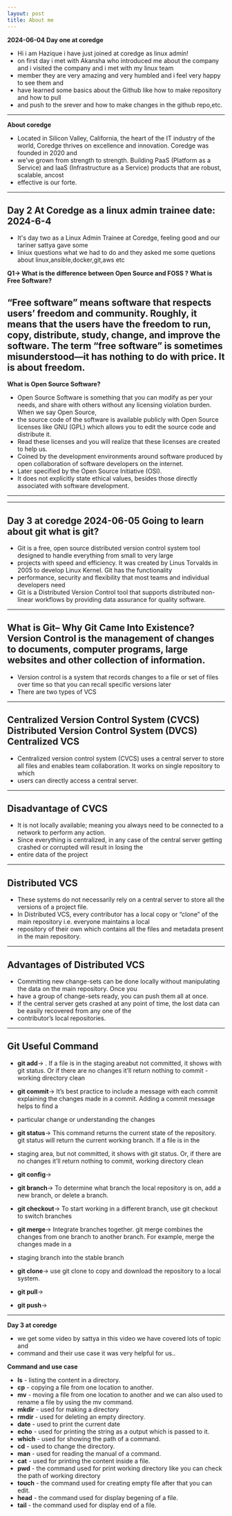 ```yaml
---
layout: post
title: About me
---
```

**2024-06-04**
**Day one at coredge**

 - Hi i am Hazique i have just joined at coredge as linux admin!
 - on first day i met with Akansha who introduced me about the company and i visited the company and i met with my linux team
 - member they are very amazing and very humbled  and i feel very happy to see them and
 - have learned some basics about the Github like how to make repository and how to pull 
 - and push to the srever and how to make changes in the github repo,etc.

---
 **About coredge**
  - Located in Silicon Valley, California, the heart of the IT industry of the world, Coredge thrives on excellence and innovation. Coredge was founded in 2020 and
  - we’ve grown from strength to strength. Building PaaS (Platform as a Service) and IaaS (Infrastructure as a Service) products that are robust, scalable, ancost 
  - effective is our forte.

---
  **Day 2 At Coredge as a linux admin trainee**
  **date: 2024-6-4**
---
 - It's day two as a Linux Admin Trainee at Coredge, feeling good and our tariner sattya gave some
 - liniux questions what we had to do and they asked me some quetions about linux,ansible,docker,git,aws etc 

**Q1-> What is the difference between Open Source and FOSS ?**
**What is Free Software?**
  
  “Free software” means software that respects users’ freedom and community. Roughly, it means that the users have the freedom to run, copy, distribute, study, 
   change, and improve the software. The term “free software” is sometimes misunderstood—it has nothing to do with price. It is about freedom. 
---

**What is Open Source Software?**

 - Open Source Software is something that you can modify as per your needs, and share with others without any licensing violation burden. When we say Open Source, 
 -  the source code of the software is available publicly with Open Source licenses like GNU (GPL) which allows you to edit the source code and distribute it. 
 - Read these licenses and you will realize that these licenses are created to help us.
 - Coined by the development environments around software produced by open collaboration of software developers on the internet.
 - Later specified by the Open Source Initiative (OSI).
 - It does not explicitly state ethical values, besides those directly associated with software development.
---
---
**Day 3 at coredge**
**2024-06-05 Going to learn about git**
**what is git?**
---
  - Git is a free, open source distributed version control system tool designed to handle everything from small to very large
  - projects with speed and efficiency. It was created by Linus Torvalds in 2005 to develop Linux Kernel. Git has the functionality
  - performance, security and flexibility that most teams and individual developers need
  - Git is a Distributed Version Control tool that supports distributed non-linear workflows by providing data assurance for quality software.
---

**What is Git– Why Git Came Into Existence?**
 **Version Control** is the management of changes to documents, computer programs, large websites and other collection of information.
---   
  - Version control is a system that records changes to a file or set of files over time so that you can recall specific versions later
  - There are two types of VCS
---


**Centralized Version Control System (CVCS)**
**Distributed Version Control System (DVCS)**
 **Centralized VCS**
---   
  - Centralized version control system (CVCS) uses a central server to store all files and enables team collaboration. It works on single repository to which 
  - users can directly access a central server.
--- 

**Disadvantage of CVCS**
---
  - It is not locally available; meaning you always need to be connected to a network to perform any action.
  - Since everything is centralized, in any case of the central server getting crashed or corrupted will result in losing the
  -   entire data of the project
---

**Distributed VCS**
--- 
  - These systems do not necessarily rely on a central server to store all the versions of a project file.
  - In Distributed VCS, every contributor has a local copy or “clone” of the main repository i.e. everyone maintains a local
  - repository of their own which contains all the files and metadata present in the main repository.
---

**Advantages of Distributed VCS**
---    
  - Committing new change-sets can be done locally without manipulating the data on the main repository. Once you
  - have a group of change-sets ready, you can push them all at once.
  - If the central server gets crashed at any point of time, the lost data can be easily recovered from any one of the
  - contributor’s local repositories.
---

 **Git Useful Command**
---      
  - **git add**-> . If a file is in the staging areabut not committed, it shows with git status. Or if there are no changes it’ll return nothing to commit      - 
 working directory clean
  - **git commit**->  It’s best practice to include a message with each commit explaining the changes made in a commit. Adding a commit message helps to find a 
  - particular change or understanding the changes
  - **git status**-> This command returns the current state of the repository. git status will return the current working branch. If a file is in the             
  - staging area, but not committed, it shows with git status. Or, if there are no changes it’ll return nothing to commit, working directory clean
  
  - **git config**-> 
 
  - **git branch**-> To determine what branch the local repository is on, add a new branch, or delete a branch.
 
  - **git checkout**-> To start working in a different branch, use git checkout to switch branches
 
  - **git merge**-> Integrate branches together. git merge combines the changes from one branch to another branch. For example, merge the changes made in a      
  - staging branch into the stable branch
 
  - **git clone**-> use git clone to copy and download the repository to a local system.
 
  - **git pull**->
 
  - **git push**->

---
  **Day 3 at coredge**
  - we get some video by sattya in this video we have covered lots of topic and
  - command and their use case it was very helpful for us..
 
 **Command and use case**
 
 - **ls** - listing the content in a directory.
 - **cp** - copying a file from one location to another.
 - **mv** - moving a file from one location to another and we can also used to rename a file by using the mv command.
 - **mkdir** - used for making a directory
 - **rmdir** - used for deleting an empty directory.
 - **date** - used to print the current date
 - **echo** - used for printing the string as a output which is passed to it.
 - **which** - used for showing the path of a command.
 - **cd** - used to change the directory.
 - **man** - used for reading the manual of a command.
 - **cat** - used for printing the content inside a file.
 - **pwd** - the command used for print working directory like you can check the path of working directory
 - **touch** - the command used for creating empty file after that you can edit.
 - **head** - the command used for display begening of a file.
 - **tail** - the command used for display end of a file.
 
